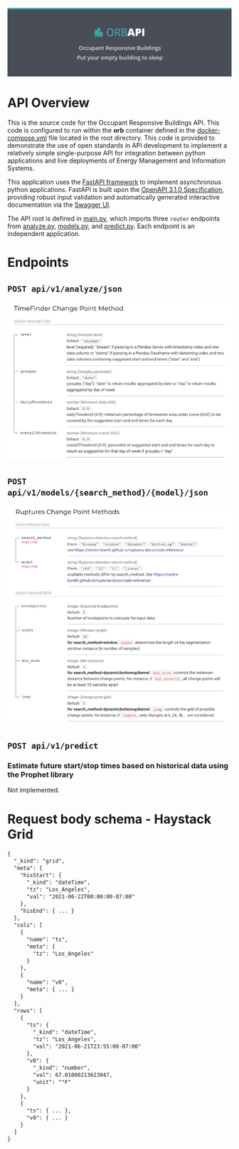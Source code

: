 ![Occupant Responsive Buildlings](../Documentation/assets/orb_title.png)

# API Overview

This is the source code for the Occupant Responsive Buildings API. This code is configured to run within the **orb** container defined in the [docker-compose.yml](../docker-compose.yml) file located in the root directory. This code is provided to demonstrate the use of open standards in API development to implement a relatively simple single-purpose API for integration between python applications and live deployments of Energy Management and Information Systems.  

This application uses the [FastAPI framework](https://fastapi.tiangolo.com/) to implement asynchronous python applications. FastAPI is built upon the [OpenAPI 3.1.0 Specification](https://github.com/OAI/OpenAPI-Specification/blob/main/versions/3.1.0.md), providing robust input validation and automatically generated interactive documentation via the [Swagger UI](https://github.com/swagger-api/swagger-ui).

The API root is defined in [main.py](main.py), which imports three `router` endpoints from [analyze.py](orb/routers/analyze.py), [models.py](orb/routers/models.py), and [predict.py](orb/routers/predict.py). Each endpoint is an independent application.

# Endpoints

## `POST api/v1/analyze/json`
![TimeFinder Change Point Method](../Documentation/assets/timefinder_params.png)


## `POST api/v1/models/{search_method}/{model}/json`
![img.png](../Documentation/assets/ruptures_params.png)

## `POST api/v1/predict`
### Estimate future start/stop times based on historical data using the Prophet library
Not implemented.


# Request body schema - Haystack Grid 
    {
      "_kind": "grid",
      "meta": {
        "hisStart": {
          "_kind": "dateTime",
          "tz": "Los_Angeles",
          "val": "2021-06-22T00:00:00-07:00"
        },
        "hisEnd": { ... }
      },
      "cols": [
        {
          "name": "ts",
          "meta": {
            "tz": "Los_Angeles"
          }
        },
        {
          "name": "v0",
          "meta": { ... }
        }
      ],
      "rows": [
        {
          "ts": {
            "_kind": "dateTime",
            "tz": "Los_Angeles",
            "val": "2021-06-21T23:55:00-07:00"
          },
          "v0": {
            "_kind": "number",
            "val": 67.01000213623047,
            "unit": "°F"
          }
        },
        {
          "ts": { ... },
          "v0": { ... }
        }
      ]
    }
